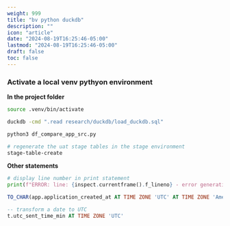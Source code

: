 ```yaml
---
weight: 999
title: "bv python duckdb"
description: ""
icon: "article"
date: "2024-08-19T16:25:46-05:00"
lastmod: "2024-08-19T16:25:46-05:00"
draft: false
toc: false
---
```


### Activate a local venv pythyon environment

**In the project folder**

```bash
source .venv/bin/activate
```

```bash
duckdb -cmd ".read research/duckdb/load_duckdb.sql"
```

```bash
python3 df_compare_app_src.py
```

```bash
# regenerate the uat stage tables in the stage environment
stage-table-create
```

**Other statements**

```python
# display line number in print statement
print(f"ERROR: line: {inspect.currentframe().f_lineno} - error generating {col} for app_id: {id} see: {err_func}")
```

```sql
TO_CHAR(app.application_created_at AT TIME ZONE 'UTC' AT TIME ZONE 'America/Chicago', 'YYYY-MM-DD HH24:MI:SSOF') as dte_application_created_at,
```

```sql
-- transform a date to UTC
t.utc_sent_time_min AT TIME ZONE 'UTC'
```
